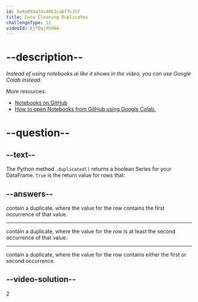 ```yaml
---
id: 5e9a093a74c4063ca6f7c15f
title: Data Cleaning Duplicates
challengeType: 11
videoId: kj7QqjXhH6A
---
```


# --description--

*Instead of using notebooks.ai like it shows in the video, you can use Google Colab instead.*

More resources:

-   [Notebooks on GitHub](https://github.com/ine-rmotr-curriculum/data-cleaning-rmotr-freecodecamp)
-   [How to open Notebooks from GitHub using Google Colab.](https://colab.research.google.com/github/googlecolab/colabtools/blob/master/notebooks/colab-github-demo.ipynb)

# --question--

## --text--

The Python method `.duplicated()` returns a boolean Series for your DataFrame. `True` is the return value for rows that:

## --answers--

contain a duplicate, where the value for the row contains the first occurrence of that value.

---

contain a duplicate, where the value for the row is at least the second occurrence of that value.

---

contain a duplicate, where the value for the row contains either the first or second occurrence.

## --video-solution--

2

